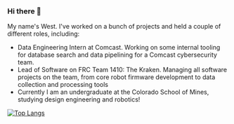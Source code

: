 ### Hi there 👋

My name's West. I've worked on a bunch of projects and held a couple of different roles, including:
- Data Engineering Intern at Comcast. Working on some internal tooling for database search and data pipelining for a Comcast cybersecurity team.
- Lead of Software on FRC Team 1410: The Kraken. Managing all software projects on the team, from core robot firmware development to data collection and processing tools
- Currently I am an undergraduate at the Colorado School of Mines, studying design engineering and robotics!

[![Top Langs](https://github-readme-stats.vercel.app/api/top-langs/?username=Westly-Bouchard)](https://github.com/Westly-Bouchard/github-readme-stats)
